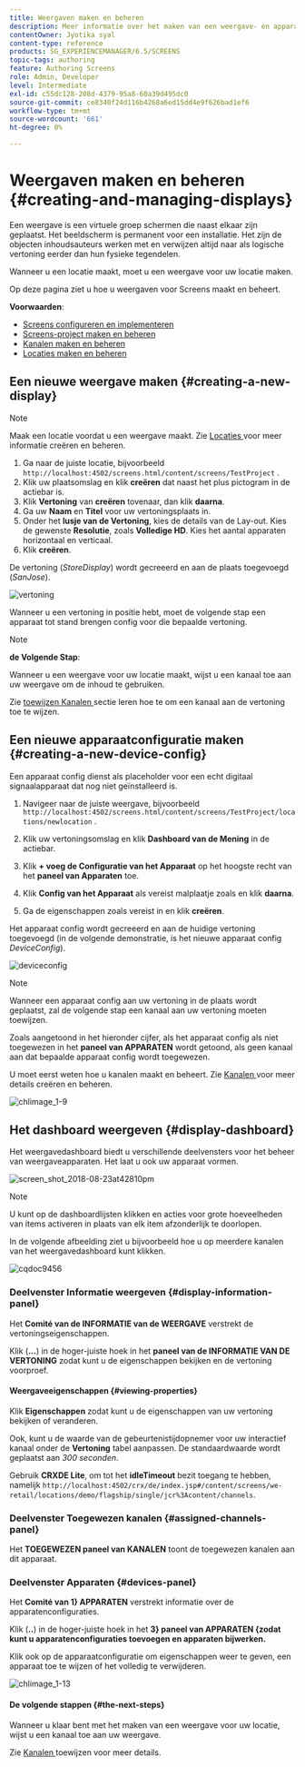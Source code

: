```yaml
---
title: Weergaven maken en beheren
description: Meer informatie over het maken van een weergave- en apparaatconfiguratie in AEM Screens. Meer informatie over het weergavedashboard.
contentOwner: Jyotika syal
content-type: reference
products: SG_EXPERIENCEMANAGER/6.5/SCREENS
topic-tags: authoring
feature: Authoring Screens
role: Admin, Developer
level: Intermediate
exl-id: c55dc128-208d-4379-95a8-60a39d495dc0
source-git-commit: ce8340f24d116b4268a6ed15dd4e9f626bad1ef6
workflow-type: tm+mt
source-wordcount: '661'
ht-degree: 0%

---
```


# Weergaven maken en beheren {#creating-and-managing-displays}

Een weergave is een virtuele groep schermen die naast elkaar zijn geplaatst. Het beeldscherm is permanent voor een installatie. Het zijn de objecten inhoudsauteurs werken met en verwijzen altijd naar als logische vertoning eerder dan hun fysieke tegendelen.

Wanneer u een locatie maakt, moet u een weergave voor uw locatie maken.

Op deze pagina ziet u hoe u weergaven voor Screens maakt en beheert.

**Voorwaarden**:

* [Screens configureren en implementeren](configuring-screens-introduction.md)
* [Screens-project maken en beheren](creating-a-screens-project.md)
* [Kanalen maken en beheren](managing-channels.md)
* [Locaties maken en beheren](managing-locations.md)

## Een nieuwe weergave maken {#creating-a-new-display}

>[!NOTE]
>
>Maak een locatie voordat u een weergave maakt. Zie [ Locaties ](managing-locations.md) voor meer informatie creëren en beheren.

1. Ga naar de juiste locatie, bijvoorbeeld `http://localhost:4502/screens.html/content/screens/TestProject` .
1. Klik uw plaatsomslag en klik **creëren** dat naast het plus pictogram in de actiebar is.
1. Klik **Vertoning** van **creëren** tovenaar, dan klik **daarna**.
1. Ga uw **Naam** en **Titel** voor uw vertoningsplaats in.
1. Onder het **lusje van de Vertoning**, kies de details van de Lay-out. Kies de gewenste **Resolutie**, zoals **Volledige HD**. Kies het aantal apparaten horizontaal en verticaal.
1. Klik **creëren**.

De vertoning (*StoreDisplay*) wordt gecreeerd en aan de plaats toegevoegd (*SanJose*).

![ vertoning ](assets/display.gif)

Wanneer u een vertoning in positie hebt, moet de volgende stap een apparaat tot stand brengen config voor die bepaalde vertoning.

>[!NOTE]
>
>**de Volgende Stap**:
>
>Wanneer u een weergave voor uw locatie maakt, wijst u een kanaal toe aan uw weergave om de inhoud te gebruiken.
>
>Zie [ toewijzen Kanalen ](channel-assignment.md) sectie leren hoe te om een kanaal aan de vertoning toe te wijzen.

## Een nieuwe apparaatconfiguratie maken {#creating-a-new-device-config}

Een apparaat config dienst als placeholder voor een echt digitaal signaalapparaat dat nog niet geïnstalleerd is.

1. Navigeer naar de juiste weergave, bijvoorbeeld `http://localhost:4502/screens.html/content/screens/TestProject/locations/newlocation` .
1. Klik uw vertoningsomslag en klik **Dashboard van de Mening** in de actiebar.
1. Klik **+ voeg de Configuratie van het Apparaat** op het hoogste recht van het **paneel van Apparaten** toe.

1. Klik **Config van het Apparaat** als vereist malplaatje zoals en klik **daarna**.

1. Ga de eigenschappen zoals vereist in en klik **creëren**.

Het apparaat config wordt gecreeerd en aan de huidige vertoning toegevoegd (in de volgende demonstratie, is het nieuwe apparaat config *DeviceConfig*).

![ deviceconfig ](assets/deviceconfig.gif)

>[!NOTE]
>
>Wanneer een apparaat config aan uw vertoning in de plaats wordt geplaatst, zal de volgende stap een kanaal aan uw vertoning moeten toewijzen.
>
>Zoals aangetoond in het hieronder cijfer, als het apparaat config als niet toegewezen in het **paneel van APPARATEN** wordt getoond, als geen kanaal aan dat bepaalde apparaat config wordt toegewezen.
>
>U moet eerst weten hoe u kanalen maakt en beheert. Zie [ Kanalen ](managing-channels.md) voor meer details creëren en beheren.

![ chlimage_1-9 ](assets/chlimage_1-9.png)

## Het dashboard weergeven {#display-dashboard}

Het weergavedashboard biedt u verschillende deelvensters voor het beheer van weergaveapparaten. Het laat u ook uw apparaat vormen.

![ screen_shot_2018-08-23at42810pm ](assets/screen_shot_2018-08-23at42810pm.png)

>[!NOTE]
>
>U kunt op de dashboardlijsten klikken en acties voor grote hoeveelheden van items activeren in plaats van elk item afzonderlijk te doorlopen.
>
>In de volgende afbeelding ziet u bijvoorbeeld hoe u op meerdere kanalen van het weergavedashboard kunt klikken.

![ cqdoc9456 ](assets/cqdoc9456.gif)

### Deelvenster Informatie weergeven {#display-information-panel}

Het **Comité van de INFORMATIE van de WEERGAVE** verstrekt de vertoningseigenschappen.

Klik (**...**) in de hoger-juiste hoek in het **paneel van de INFORMATIE VAN DE VERTONING** zodat kunt u de eigenschappen bekijken en de vertoning voorproef.


#### Weergaveeigenschappen {#viewing-properties}

Klik **Eigenschappen** zodat kunt u de eigenschappen van uw vertoning bekijken of veranderen.

Ook, kunt u de waarde van de gebeurtenistijdopnemer voor uw interactief kanaal onder de **Vertoning** tabel aanpassen. De standaardwaarde wordt geplaatst aan *300 seconden*.

Gebruik **CRXDE Lite**, om tot het **idleTimeout** bezit toegang te hebben, namelijk `http://localhost:4502/crx/de/index.jsp#/content/screens/we-retail/locations/demo/flagship/single/jcr%3Acontent/channels`.


### Deelvenster Toegewezen kanalen {#assigned-channels-panel}

Het **TOEGEWEZEN paneel van KANALEN** toont de toegewezen kanalen aan dit apparaat.


### Deelvenster Apparaten {#devices-panel}

Het **Comité van 1&rbrace; APPARATEN** verstrekt informatie over de apparatenconfiguraties.

Klik (**..**) in de hoger-juiste hoek in het **3&rbrace; paneel van APPARATEN &lbrace;zodat kunt u apparatenconfiguraties toevoegen en apparaten bijwerken.**

Klik ook op de apparaatconfiguratie om eigenschappen weer te geven, een apparaat toe te wijzen of het volledig te verwijderen.

![ chlimage_1-13 ](assets/chlimage_1-13.png)

#### De volgende stappen {#the-next-steps}

Wanneer u klaar bent met het maken van een weergave voor uw locatie, wijst u een kanaal toe aan uw weergave.

Zie [ Kanalen ](channel-assignment.md) toewijzen voor meer details.
